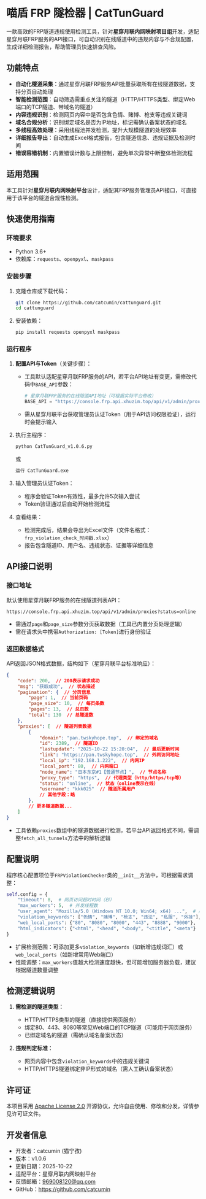 # 喵盾 FRP 隧检器 | CatTunGuard

一款高效的FRP隧道违规使用检测工具，针对**星穿月联内网映射项目组**开发，适配星穿月联FRP服务的API接口，可自动识别在线隧道中的违规内容与不合规配置，生成详细检测报告，帮助管理员快速排查风险。


## 功能特点

- **自动化隧道采集**：通过星穿月联FRP服务API批量获取所有在线隧道数据，支持分页自动处理
- **智能检测范围**：自动筛选需重点关注的隧道（HTTP/HTTPS类型、绑定Web端口的TCP隧道、带域名的隧道）
- **内容违规识别**：检测网页内容中是否包含色情、赌博、枪支等违规关键词
- **域名合规分析**：识别绑定域名是否为IP地址，标记需确认备案状态的域名
- **多线程高效处理**：采用线程池并发检测，提升大规模隧道的处理效率
- **详细报告导出**：自动生成Excel格式报告，包含隧道信息、违规证据及检测时间
- **错误容错机制**：内置错误计数与上限控制，避免单次异常中断整体检测流程


## 适用范围

本工具针对**星穿月联内网映射平台**设计，适配其FRP服务管理员API接口，可直接用于该平台的隧道合规性检测。


## 快速使用指南

### 环境要求
- Python 3.6+
- 依赖库：`requests`、`openpyxl`、`maskpass`


### 安装步骤

1. 克隆仓库或下载代码：
   ```bash
   git clone https://github.com/catcumin/cattunguard.git
   cd cattunguard
   ```

2. 安装依赖：
   ```bash
   pip install requests openpyxl maskpass
   ```


### 运行程序

1. **配置API与Token**（关键步骤）：
   - 工具默认适配星穿月联FRP服务的API，若平台API地址有变更，需修改代码中`BASE_API`参数：
     ```python
     # 星穿月联FRP服务的在线隧道API地址（可根据实际平台修改）
     BASE_API = "https://console.frp.api.xhuzim.top/api/v1/admin/proxies?status=online"
     ```
   - 需从星穿月联平台获取管理员认证Token（用于API访问权限验证），运行时会提示输入


2. 执行主程序：
   ```bash
   python CatTunGuard_v1.0.6.py
   ```
   或
      ```bash
   运行 CatTunGuard.exe
   ```

3. 输入管理员认证Token：
   - 程序会验证Token有效性，最多允许5次输入尝试
   - Token验证通过后自动开始检测流程

4. 查看结果：
   - 检测完成后，结果会导出为Excel文件（文件名格式：`frp_violation_check_时间戳.xlsx`）
   - 报告包含隧道ID、用户名、违规状态、证据等详细信息


## API接口说明

### 接口地址
默认使用星穿月联FRP服务的在线隧道列表API：
```
https://console.frp.api.xhuzim.top/api/v1/admin/proxies?status=online
```
- 需通过`page`和`page_size`参数分页获取数据（工具已内置分页处理逻辑）
- 需在请求头中携带`Authorization: [Token]`进行身份验证


### 返回数据格式
API返回JSON格式数据，结构如下（星穿月联平台标准响应）：
```json
{
    "code": 200,  // 200表示请求成功
    "msg": "获取成功",  // 状态描述
    "pagination": {  // 分页信息
        "page": 1,  // 当前页码
        "page_size": 10,  // 每页条数
        "pages": 13,  // 总页数
        "total": 130  // 总隧道数
    },
    "proxies": [  // 隧道列表数据
        {
            "domain": "pan.twskyhope.top",  // 绑定的域名
            "id": 2389,  // 隧道ID
            "lastupdate": "2025-10-22 15:20:04",  // 最后更新时间
            "link": "https://pan.twskyhope.top",  // 外网访问地址
            "local_ip": "192.168.1.222",  // 内网IP
            "local_port": 80,  // 内网端口
            "node_name": "日本东京#1【普通节点】",  // 节点名称
            "proxy_type": "https",  // 代理类型（http/https/tcp等）
            "status": "online",  // 状态（online表示在线）
            "username": "kkk025"  // 隧道所属用户
            // 其他字段：略
        },
        // 更多隧道数据...
    ]
}
```
- 工具依赖`proxies`数组中的隧道数据进行检测，若平台API返回格式不同，需调整`fetch_all_tunnels`方法中的解析逻辑


## 配置说明

程序核心配置项位于`FRPViolationChecker`类的`__init__`方法中，可根据需求调整：

```python
self.config = {
    "timeout": 8,  # 网页访问超时时间（秒）
    "max_workers": 5,  # 并发线程数
    "user_agent": "Mozilla/5.0 (Windows NT 10.0; Win64; x64) ...",  # 爬虫模拟浏览器UA
    "violation_keywords": ["色情", "赌博", "枪支", "违法", "私服", "外挂"],  # 违规关键词库
    "web_local_ports": {"80", "8080", "8000", "443", "8888", "9000"},  # 需重点检测的Web端口
    "html_indicators": {"<html", "<head", "<body", "<title", "<meta"}  # 网页特征标识（用于判断是否为网页内容）
}
```

- 扩展检测范围：可添加更多`violation_keywords`（如新增违规词汇）或`web_local_ports`（如新增常用Web端口）
- 性能调整：`max_workers`值越大检测速度越快，但可能增加服务器负载，建议根据隧道数量调整


## 检测逻辑说明

1. **需检测的隧道类型**：
   - HTTP/HTTPS类型的隧道（直接提供网页服务）
   - 绑定80、443、8080等常见Web端口的TCP隧道（可能用于网页服务）
   - 已绑定域名的隧道（需确认域名备案状态）

2. **违规判定标准**：
   - 网页内容中包含`violation_keywords`中的违规关键词
   - HTTP/HTTPS隧道绑定非IP形式的域名（需人工确认备案状态）


## 许可证

本项目采用 [Apache License 2.0](LICENSE) 开源协议，允许自由使用、修改和分发，详情参见许可证文件。


## 开发者信息

- 开发者：catcumin (猫宁孜)
- 版本：v1.0.6
- 更新日期：2025-10-22
- 适配平台：星穿月联内网映射平台
- 反馈邮箱：969008120@qq.com
- GitHub：https://github.com/catcumin
